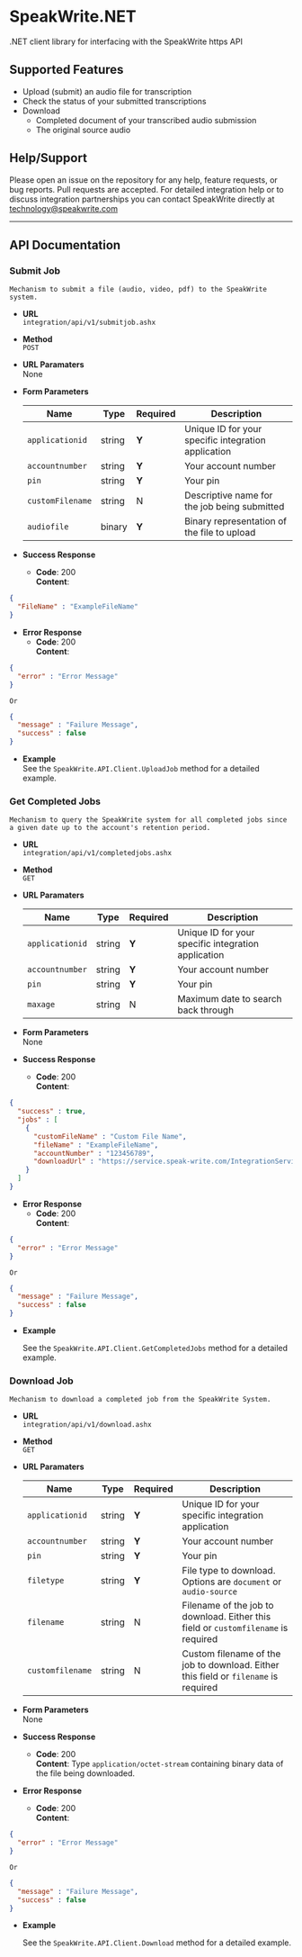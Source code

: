 # SpeakWrite.NET

.NET client library for interfacing with the SpeakWrite https API

## Supported Features

  - Upload (submit) an audio file for transcription
  - Check the status of your submitted transcriptions
  - Download 
    - Completed document of your transcribed audio submission
    - The original source audio

## Help/Support

Please open an issue on the repository for any help, feature requests, or bug reports.  Pull requests are accepted.  For detailed integration help or to discuss integration partnerships you can contact SpeakWrite directly at [technology@speakwrite.com](mailto:technology@speakwrite.com)

----

## API Documentation
### Submit Job
    Mechanism to submit a file (audio, video, pdf) to the SpeakWrite system.
  
- **URL**<br/>
  `integration/api/v1/submitjob.ashx`

- **Method**<br/>
  `POST`

- **URL Paramaters**<br/>
  None

- **Form Parameters**

  Name|Type|Required|Description
  ----|----|----|----
  `applicationid`|string|**Y**|Unique ID for your specific integration application
  `accountnumber`|string|**Y**|Your account number
  `pin`|string|**Y**|Your pin
  `customFilename`|string|N|Descriptive name for the job being submitted
  `audiofile`|binary|**Y**|Binary representation of the file to upload
  
- **Success Response**

  - **Code**: 200 <br/>
    **Content**: 
```json
{ 
  "FileName" : "ExampleFileName" 
}
```

- **Error Response**
  - **Code**: 200 <br/>
    **Content**: 
```json
{ 
  "error" : "Error Message" 
}
```
    Or
```json
{
  "message" : "Failure Message",
  "success" : false
}
```

- **Example**<br/>
    See the `SpeakWrite.API.Client.UploadJob` method for a detailed example.
  
### Get Completed Jobs
    Mechanism to query the SpeakWrite system for all completed jobs since a given date up to the account's retention period.
  
- **URL**<br/>
  `integration/api/v1/completedjobs.ashx`

- **Method**<br/>
  `GET`

- **URL Paramaters**
  
  Name|Type|Required|Description
  ----|----|----|----
  `applicationid`|string|**Y**|Unique ID for your specific integration application
  `accountnumber`|string|**Y**|Your account number
  `pin`|string|**Y**|Your pin
  `maxage`|string|N|Maximum date to search back through

- **Form Parameters**<br/>
  None

- **Success Response**

  - **Code**: 200 <br/>
    **Content**: 
```JSON 
{
  "success" : true,
  "jobs" : [
    {
      "customFileName" : "Custom File Name",
      "fileName" : "ExampleFileName",
      "accountNumber" : "123456789",
      "downloadUrl" : "https://service.speak-write.com/IntegrationService/api/v1/download.ashx?a=EQepXAs1yChcfYXmctinB"
    }
  ]
}
```

- **Error Response**
  - **Code**: 200 <br/>
    **Content**: 
```json
{ 
  "error" : "Error Message" 
}
```
    Or
```json
{
  "message" : "Failure Message",
  "success" : false
}
```

- **Example**

    See the `SpeakWrite.API.Client.GetCompletedJobs` method for a detailed example.
  
### Download Job
    Mechanism to download a completed job from the SpeakWrite System.
  
- **URL**<br/>
  `integration/api/v1/download.ashx`

- **Method**<br/>
  `GET`

- **URL Paramaters**
  
  Name|Type|Required|Description
  ----|----|----|----
  `applicationid`|string|**Y**|Unique ID for your specific integration application
  `accountnumber`|string|**Y**|Your account number
  `pin`|string|**Y**|Your pin
  `filetype`|string|**Y**|File type to download. Options are `document` or `audio-source`
  `filename`|string|N|Filename of the job to download. Either this field or `customfilename` is required
  `customfilename`|string|N|Custom filename of the job to download. Either this field or `filename` is required

- **Form Parameters**<br/>
  None

- **Success Response**

  - **Code**: 200 <br/>
    **Content**: Type `application/octet-stream` containing binary data of the file being downloaded.

- **Error Response**
  - **Code**: 200 <br/>
    **Content**: 
```json
{ 
  "error" : "Error Message" 
}
```
    Or
```json
{
  "message" : "Failure Message",
  "success" : false
}
```

- **Example**

    See the `SpeakWrite.API.Client.Download` method for a detailed example.

